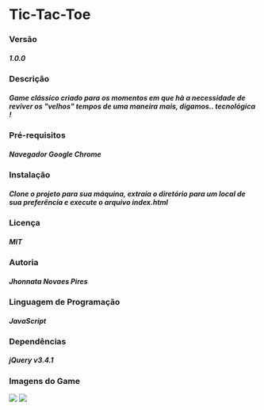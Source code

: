 # Tic-Tac-Toe

### Versão
##### 1.0.0

### Descrição
##### Game clássico criado para os momentos em que hà a necessidade de reviver os "velhos" tempos de uma maneira mais, digamos.. tecnológica ! 

### Pré-requisitos
##### Navegador Google Chrome

### Instalação
##### Clone o projeto para sua máquina, extraia o diretório para um local de sua preferência e execute o arquivo index.html

### Licença
##### MIT

### Autoria
##### Jhonnata Novaes Pires

### Linguagem de Programação
##### JavaScript


### Dependências
##### jQuery v3.4.1

### Imagens do Game

![](C:/Users/Jhonnata/Desktop/1.png)
![](C:/Users/Jhonnata/Desktop/2.png)
